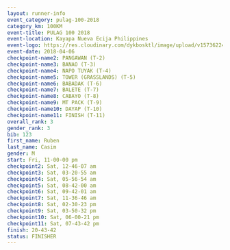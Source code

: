 ```yaml
---
layout: runner-info 
event_category: pulag-100-2018 
category_km: 100KM 
event-title: PULAG 100 2018 
event-location: Kayapa Nueva Ecija Philippines 
event-logo: https://res.cloudinary.com/dykbosktl/image/upload/v1573622467/Logo/logo-p1_tnutwz.jpg 
event-date: 2018-04-06 
checkpoint-name2: PANGAWAN (T-2) 
checkpoint-name3: BANAO (T-3) 
checkpoint-name4: NAPO TUYAK (T-4) 
checkpoint-name5: TOWER (GRASSLANDS) (T-5) 
checkpoint-name6: BABADAK (T-6) 
checkpoint-name7: BALETE (T-7) 
checkpoint-name8: CABAYO (T-8) 
checkpoint-name9: MT PACK (T-9) 
checkpoint-name10: DAYAP (T-10) 
checkpoint-name11: FINISH (T-11) 
overall_rank: 3
gender_rank: 3
bib: 123
first_name: Ruben
last_name: Casim
gender: M
start: Fri, 11-00-00 pm
checkpoint2: Sat, 12-46-07 am
checkpoint3: Sat, 03-20-55 am
checkpoint4: Sat, 05-56-54 am
checkpoint5: Sat, 08-42-00 am
checkpoint6: Sat, 09-42-01 am
checkpoint7: Sat, 11-36-46 am
checkpoint8: Sat, 02-30-23 pm
checkpoint9: Sat, 03-50-32 pm
checkpoint10: Sat, 06-00-21 pm
checkpoint11: Sat, 07-43-42 pm
finish: 20-43-42
status: FINISHER
---
```

